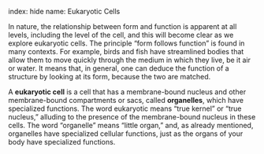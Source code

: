 index: hide
name: Eukaryotic Cells

In nature, the relationship between form and function is apparent at all levels, including the level of the cell, and this will become clear as we explore eukaryotic cells. The principle “form follows function” is found in many contexts. For example, birds and fish have streamlined bodies that allow them to move quickly through the medium in which they live, be it air or water. It means that, in general, one can deduce the function of a structure by looking at its form, because the two are matched.

A  **eukaryotic cell** is a cell that has a membrane-bound nucleus and other membrane-bound compartments or sacs, called  **organelles**, which have specialized functions. The word eukaryotic means “true kernel” or “true nucleus,” alluding to the presence of the membrane-bound nucleus in these cells. The word “organelle” means “little organ,” and, as already mentioned, organelles have specialized cellular functions, just as the organs of your body have specialized functions.
